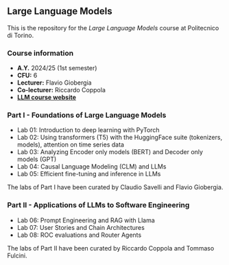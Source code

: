 ## Large Language Models

This is the repository for the *Large Language Models* course at Politecnico di Torino. 


### Course information

- **A.Y.** 2024/25 (1st semester)
- **CFU:** 6
- **Lecturer:** Flavio Giobergia
- **Co-lecturer:** Riccardo Coppola
- **[LLM course website](https://dbdmg.polito.it/dbdmg_web/2024/large-language-models-2024-25/)**


### Part I - Foundations of Large Language Models

- Lab 01: Introduction to deep learning with PyTorch
- Lab 02: Using transformers (T5) with the HuggingFace suite (tokenizers, models), attention on time series data
- Lab 03: Analyzing Encoder only models (BERT) and Decoder only models (GPT)
- Lab 04: Causal Language Modeling (CLM) and LLMs
- Lab 05: Efficient fine-tuning and inference in LLMs

The labs of Part I have been curated by Claudio Savelli and Flavio Giobergia. 

### Part II - Applications of LLMs to Software Engineering

- Lab 06: Prompt Engineering and RAG with Llama
- Lab 07: User Stories and Chain Architectures
- Lab 08: ROC evaluations and Router Agents

The labs of Part II have been curated by Riccardo Coppola and Tommaso Fulcini.

